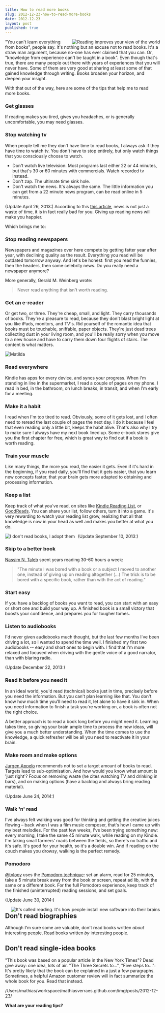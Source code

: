 ```yaml
---
title: How to read more books
slug: 2012-12-23-how-to-read-more-books
date: 2012-12-23
layout: post
published: true
---
```


<img style="float:right;margin-left: 10px" src="/img/posts/2012-12-23/reading_improves_your_view_of_the_world.jpg" alt="Reading improves your view of the world">

"You can't learn everything from books", people say. It's nothing but an excuse not to read books. It's a straw man argument,
because no-one has ever claimed that you can. Or, "knowledge from experience can't be taught in a book". Even though that's true,
there are many people out there with years of experiences that you will never have. Some of them are very good at sharing at least
some of that gained knowledge through writing. Books broaden your horizon, and deepen your insight.


With that out of the way, here are some of the tips that help me to read more books.

### Get glasses

If reading makes you tired, gives you headaches, or is generally uncomfortable, you may need glasses.

### Stop watching tv

When people tell me they don't have time to read books, I always ask if they have time to watch tv. You don't have to stop entirely,
but only watch things that you consciously choose to watch.

- Don't watch live television. Most programs last either 22 or 44 minutes, but that's 30 or 60 minutes with commercials. Watch recorded tv instead.
- Don't zap. The ultimate time sink hole.
- Don't watch the news. It's always the same. The little information you can get from a 22 minute news program, can be read online in 5 minutes.

(Update April 26, 2013:)
According to this [this article](http://www.guardian.co.uk/media/2013/apr/12/news-is-bad-rolf-dobelli), news is not just a
waste of time, it is in fact really bad for you. Giving up reading news will make you happier.

Which brings me to:

### Stop reading newspapers

Newspapers and magazines over here compete by getting fatter year after year, with declining quality as the result. Everything you read
will be outdated tomorrow anyway. And let's be honest: first you read the funnies, then the headers, then some celebrity
news. Do you really need a newspaper anymore?

More generally, Gerald M. Weinberg wrote:

<blockquote>Never read anything that isn't worth reading.</blockquote>

### Get an e-reader

Or get two, or three. They're cheap, small, and light. They carry thousands of books. They're a pleasure to read, because
they don't blast bright light at you like iPads, monitors, and TV's. Rid yourself of the romantic idea that books must
 be touchable, sniffable, paper objects. They're just dead trees collecting dust in your living room, and you'll be
 really sorry when you move to a new house and have to carry them down four flights of stairs. The content is what matters.

<img style="" src="/img/posts/2012-12-23/matilda-roald-dahl.jpg" alt="Matilda">

### Read everywhere

Kindle has apps for every device, and syncs your progress. When I'm standing in line in the supermarket, I read a couple of
pages on my phone. I read in bed, in the bathroom, on lunch breaks, in transit, and when I'm early for a meeting.

### Make it a habit

I read when I'm too tired to read. Obviously, some of it gets lost, and I often need to reread the last couple of pages
the next day. I do it because I feel that even reading only a little bit, keeps the habit alive. That's also why I try to make
 sure I always have my next book lined up. Some e-book stores give you the first chapter for free, which is great way to find
 out if a book is worth reading.

### Train your muscle

Like many things, the more you read, the easier it gets. Even if it's hard in the beginning, if you read daily, you'll find that
it gets easier, that you learn new concepts faster, that your brain gets more adapted to obtaining and processing information.

### Keep a list

Keep track of what you've read, on sites like [Kindle Reading List](https://kindle.amazon.com/), or [GoodReads](http://www.goodreads.com/).
 You can share your list, follow others, turn it into a game. It's very rewarding to watch your reading list grow, realizing that all that
 knowledge is now in your head as well and makes you better at what you do.


<img style="float:left;margin-right: 10px" src="/img/posts/2012-12-23/adopt_books_small.jpg" alt="I don't read books, I adopt them">


(Update September 10, 2013:)

### Skip to a better book

[Nassim N. Taleb](http://verraes.net/2013/08/antifragile-nassim-nicholas-taleb/) spent years reading 30-60 hours a week:

<blockquote>"The minute I was bored with a book or a subject I moved to another one, instead of giving up on reading altogether (...)
The trick is to be bored with a specific book, rather than with the act of reading."</blockquote>

### Start easy

If you have a backlog of books you want to read, you can start with an easy or short one and build your way up.
A finished book is a small victory that boosts your confidence, and prepares you for tougher tomes.

### Listen to audiobooks

I'd never given audiobooks much thought, but the last few months I've been driving a lot, so I wanted to spend the time well.
I finished my first two audiobooks -- easy and short ones to begin with. I find that I'm more relaxed and focused when driving with
 the gentle voice of a good narrator, than with blaring radio.

(Update December 22, 2013:)

### Read it before you need it

In an ideal world, you'd read (technical) books just in time, precisely before you need the information. But you can't plan learning like that.
You don't know how much time you'll need to read it, let alone to have it sink in. When you need information to finish a task
you're working on, a book is often not the right choice.

A better approach is to read a book long before you might need it. Learning takes time, so giving your brain ample time to process the new
ideas, will give you a much better understanding. When the time comes to use the knowledge, a quick refresher will be all you need to
reactivate it in your brain.


### Make room and make options

[Jurgen Appelo](http://www.noop.nl/2013/12/dont-make-goals-make-room-and-make-options.html) recommends not to set a target
amount of books to read. Targets lead to sub-optimisation. And how would you know what amount is 'just right'? Focus on removing
waste (he cites watching TV and drinking in bars), and on making options (have a backlog and always bring reading material).

(Update June 24, 2014:)

### Walk 'n' read

I've always felt walking was good for thinking and getting the creative juices flowing &ndash; back when I was a film music composer, that's how I came up with my best melodies. For the past few weeks, I've been trying something new: every morning, I take the same 45 minute walk, while reading on my Kindle. I'm taking small farmers' roads between the fields, so there's no traffic and it's safe. It's good for your health, so it's a double win. And if reading on the couch makes you drowsy, walking is the perfect remedy.

### Pomodoro

[@tvlooy](https://twitter.com/tvlooy/status/481500378362818560) uses the [Pomodoro technique](http://pomodorotechnique.com/): set an alarm, read for 25 minutes, take a 5 minute break away from the book or screen, repeat ad lib, with the same or a different book. For the full Pomodoro experience, keep track of the finished (uninterrupted) reading sessions, and set goals.


(Update June 30, 2014:)

<img style="float:right;margin-left: 10px" src="/img/posts/2012-12-23/install-software-in-brain.jpg" alt="It's called reading. It's how people install new software into their brains">


## Don't read biographies

Although I'm sure some are valuable, don't read books written *about* interesting people. Read books written *by* interesting people.

## Don't read single-idea books

"This book was based on a popular article in the New York Times"? Dead give away: one idea, lots of air. "The Three Secrets to...", "Five steps to...": It's pretty likely that the book can be explained in a just a few paragraphs. Sometimes, a helpful Amazon customer review will in fact summarize the whole book for you. Read that instead. 


/Users/mathias/workspace/mathiasverraes.github.com/img/posts/2012-12-23/


**What are your reading tips?**

